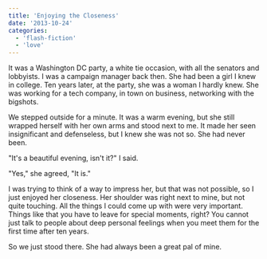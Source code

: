 ```yaml
---
title: 'Enjoying the Closeness'
date: '2013-10-24'
categories:
  - 'flash-fiction'
  - 'love'
---
```


It was a Washington DC party, a white tie occasion, with all the senators and
lobbyists. I was a campaign manager back then. She had been a girl I knew in
college. Ten years later, at the party, she was a woman I hardly knew. She was
working for a tech company, in town on business, networking with the bigshots.

We stepped outside for a minute. It was a warm evening, but she still wrapped
herself with her own arms and stood next to me. It made her seen insignificant
and defenseless, but I knew she was not so. She had never been.

"It's a beautiful evening, isn't it?" I said.

"Yes," she agreed, "It is."

I was trying to think of a way to impress her, but that was not possible, so I
just enjoyed her closeness. Her shoulder was right next to mine, but not quite
touching. All the things I could come up with were very important. Things like
that you have to leave for special moments, right? You cannot just talk to
people about deep personal feelings when you meet them for the first time after
ten years.

So we just stood there. She had always been a great pal of mine.
